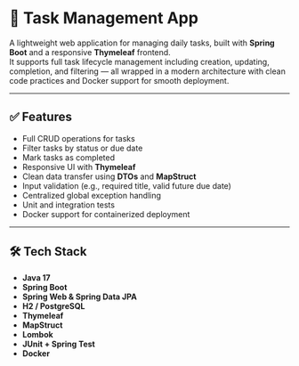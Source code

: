 # 📌 Task Management App

A lightweight web application for managing daily tasks, built with **Spring Boot** and a responsive **Thymeleaf** frontend.  
It supports full task lifecycle management including creation, updating, completion, and filtering — all wrapped in a modern architecture with clean code practices and Docker support for smooth deployment.

---

## ✅ Features

- Full CRUD operations for tasks
- Filter tasks by status or due date
- Mark tasks as completed
- Responsive UI with **Thymeleaf**
- Clean data transfer using **DTOs** and **MapStruct**
- Input validation (e.g., required title, valid future due date)
- Centralized global exception handling
- Unit and integration tests
- Docker support for containerized deployment

---

## 🛠️ Tech Stack

- **Java 17**
- **Spring Boot**
- **Spring Web & Spring Data JPA**
- **H2 / PostgreSQL**
- **Thymeleaf**
- **MapStruct**
- **Lombok**
- **JUnit + Spring Test**
- **Docker**
